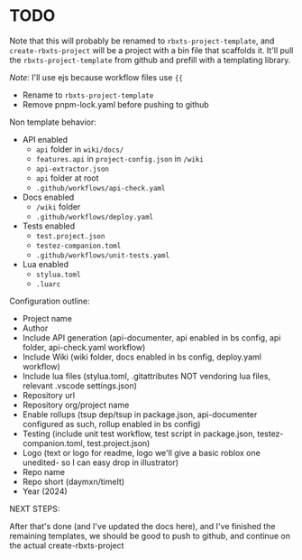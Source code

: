 # TODO

Note that this will probably be renamed to `rbxts-project-template`,
and `create-rbxts-project` will be a project with a bin file that scaffolds it.
It'll pull the `rbxts-project-template` from github and prefill with a templating library.

*Note*: I'll use ejs because workflow files use `{{`

- Rename to `rbxts-project-template`
- Remove pnpm-lock.yaml before pushing to github

Non template behavior:

- API enabled
  - `api` folder in `wiki/docs/`
  - `features.api` in `project-config.json` in `/wiki`
  - `api-extractor.json`
  - `api` folder at root
  - `.github/workflows/api-check.yaml`
- Docs enabled
  - `/wiki` folder
  - `.github/workflows/deploy.yaml`
- Tests enabled
  - `test.project.json`
  - `testez-companion.toml`
  - `.github/workflows/unit-tests.yaml`
- Lua enabled
  - `stylua.toml`
  - `.luarc`

Configuration outline:

- Project name
- Author
- Include API generation (api-documenter, api enabled in bs config, api folder, api-check.yaml workflow)
- Include Wiki (wiki folder, docs enabled in bs config, deploy.yaml workflow)
- Include lua files (stylua.toml, .gitattributes NOT vendoring lua files, relevant .vscode settings.json)
- Repository url
- Repository org/project name
- Enable rollups (tsup dep/tsup in package.json, api-documenter configured as such, rollup enabled in bs config)
- Testing (include unit test workflow, test script in package.json, testez-companion.toml, test.project.json)
- Logo (text or logo for readme, logo we'll give a basic roblox one unedited- so I can easy drop in illustrator)
- Repo name
- Repo short (daymxn/timeIt)
- Year (2024)

NEXT STEPS:

After that's done (and I've updated the docs here), and I've finished the remaining templates, we should be good to push to github, and continue on the actual create-rbxts-project
